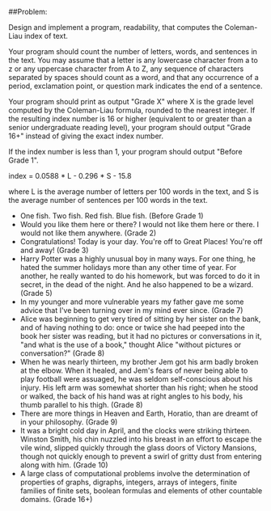 ##Problem:

Design and implement a program, readability, that computes the Coleman-Liau index of text.


Your program should count the number of letters, words, and sentences in the text. You may assume that a letter is any lowercase character from a to z or any uppercase character from A to Z, any sequence of characters separated by spaces should count as a word, and that any occurrence of a period, exclamation point, or question mark indicates the end of a sentence.


Your program should print as output "Grade X" where X is the grade level computed by the Coleman-Liau formula, rounded to the nearest integer.
If the resulting index number is 16 or higher (equivalent to or greater than a senior undergraduate reading level), your program should output "Grade 16+" instead of giving the exact index number. 


If the index number is less than 1, your program should output "Before Grade 1".


index = 0.0588 * L - 0.296 * S - 15.8


where L is the average number of letters per 100 words in the text, and S is the average number of sentences per 100 words in the text.

- One fish. Two fish. Red fish. Blue fish. (Before Grade 1)
- Would you like them here or there? I would not like them here or there. I would not like them anywhere. (Grade 2)
- Congratulations! Today is your day. You're off to Great Places! You're off and away! (Grade 3)
- Harry Potter was a highly unusual boy in many ways. For one thing, he hated the summer holidays more than any other time of year. For another, he really wanted to do his homework, but was forced to do it in secret, in the dead of the night. And he also happened to be a wizard. (Grade 5)
- In my younger and more vulnerable years my father gave me some advice that I've been turning over in my mind ever since. (Grade 7)
- Alice was beginning to get very tired of sitting by her sister on the bank, and of having nothing to do: once or twice she had peeped into the book her sister was reading, but it had no pictures or conversations in it, "and what is the use of a book," thought Alice "without pictures or conversation?" (Grade 8)
- When he was nearly thirteen, my brother Jem got his arm badly broken at the elbow. When it healed, and Jem's fears of never being able to play football were assuaged, he was seldom self-conscious about his injury. His left arm was somewhat shorter than his right; when he stood or walked, the back of his hand was at right angles to his body, his thumb parallel to his thigh. (Grade 8)
- There are more things in Heaven and Earth, Horatio, than are dreamt of in your philosophy. (Grade 9)
- It was a bright cold day in April, and the clocks were striking thirteen. Winston Smith, his chin nuzzled into his breast in an effort to escape the vile wind, slipped quickly through the glass doors of Victory Mansions, though not quickly enough to prevent a swirl of gritty dust from entering along with him. (Grade 10)
- A large class of computational problems involve the determination of properties of graphs, digraphs, integers, arrays of integers, finite families of finite sets, boolean formulas and elements of other countable domains. (Grade 16+)
